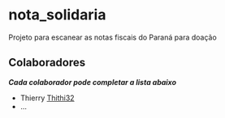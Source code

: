 # nota_solidaria
Projeto para escanear as notas fiscais do Paraná para doação

## Colaboradores

_**Cada colaborador pode completar a lista abaixo**_

- Thierry [Thithi32](https://github.com/Thithi32)
- ...
